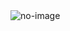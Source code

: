<img src="/phuongitvt/laptrinhmang/blob/master/Capture.PNG" alt="no-image" style="max-width:100%;">

